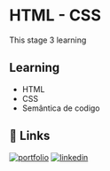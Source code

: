 # HTML - CSS

This stage 3 learning



## Learning

- HTML 
- CSS 
- Semântica de codigo


## 🔗 Links
[![portfolio](https://img.shields.io/badge/my_portfolio-000?style=for-the-badge&logo=ko-fi&logoColor=white)](https://github.com/JoaoPdev00)
[![linkedin](https://img.shields.io/badge/linkedin-0A66C2?style=for-the-badge&logo=linkedin&logoColor=white)](https://www.linkedin.com/in/jo%C3%A3o-pedro-293298243/)